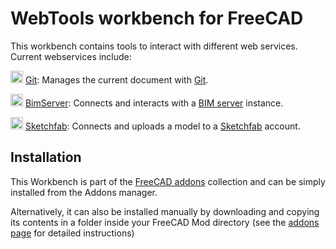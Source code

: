 # WebTools workbench for FreeCAD

This workbench contains tools to interact with different web services. Current webservices include:

<img src="https://raw.githubusercontent.com/yorikvanhavre/WebTools/master/icons/git.svg" width="20" height="20" alt="git logo"> [Git](https://www.freecadweb.org/wiki/Arch_Git): Manages the current document with [Git](https://en.wikipedia.org/wiki/Git).  

<img src="https://raw.githubusercontent.com/yorikvanhavre/WebTools/master/icons/bimserver.svg" width="20" height="20" alt="bimserver logo">  [BimServer](https://www.freecadweb.org/wiki/Arch_BimServer): Connects and interacts with a [BIM server](http://www.bimserver.org) instance.  

<img src="https://raw.githubusercontent.com/yorikvanhavre/WebTools/master/icons/sketchfab.svg" width="20" height="20" alt="sketchfab logo"> [Sketchfab](https://www.freecadweb.org/wiki/Web_Sketchfab): Connects and uploads a model to a [Sketchfab](http://www.sketchfab.com) account. 

## Installation

This Workbench is part of the [FreeCAD addons](https://github.com/FreeCAD/FreeCAD-addons) collection and can be simply installed from the Addons manager.

Alternatively, it can also be installed manually by downloading and copying its contents in a folder inside your FreeCAD Mod directory (see the [addons page](https://github.com/yorikvanhavre/WebTools.git) for detailed instructions)
